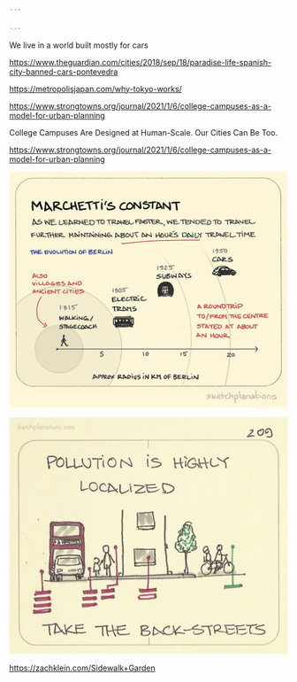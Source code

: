 ```yaml
---

---
```


We live in a world built mostly for cars

<https://www.theguardian.com/cities/2018/sep/18/paradise-life-spanish-city-banned-cars-pontevedra>

<https://metropolisjapan.com/why-tokyo-works/>

<https://www.strongtowns.org/journal/2021/1/6/college-campuses-as-a-model-for-urban-planning>

College Campuses Are Designed at Human-Scale. Our Cities Can Be Too.

<https://www.strongtowns.org/journal/2021/1/6/college-campuses-as-a-model-for-urban-planning>

![](/assets/static/img/cities-in-an-hours-time.jpeg)

![](/assets/static/img/pollution-localized.jpeg)


<https://zachklein.com/Sidewalk+Garden>